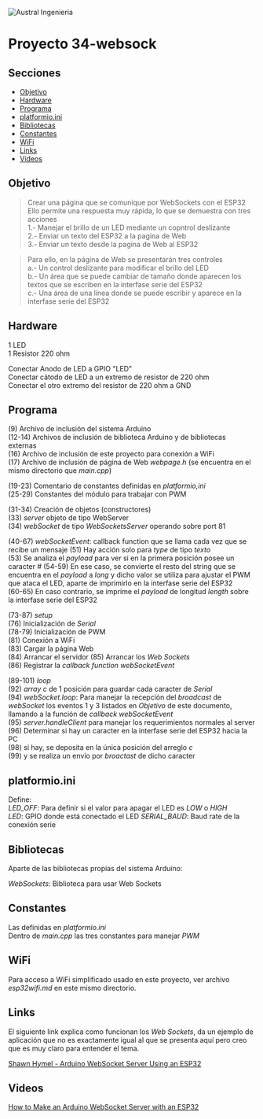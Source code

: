 


![Austral Ingenieria](https://encrypted-tbn0.gstatic.com/images?q=tbn%3AANd9GcQooGo7vQn4t9-6Bt46qZF-UY4_QFpYOeh7kVWzwpr_lbLr5wka)


# Proyecto 34-websock

## Secciones

- [Objetivo](#objetivo)
- [Hardware](#hardware)
- [Programa](#programa)
- [platformio.ini](#platformio.ini)
- [Bibliotecas](#bibliotecas)
- [Constantes](#constantes)
- [WiFi](#wifi)
- [Links](#links)
- [Videos](#videos)

## Objetivo

>   Crear una página que se comunique por WebSockets con el ESP32  
>   Ello permite una respuesta muy rápida, lo que se demuestra con tres acciones  
>   1.- Manejar el brillo de un LED mediante un copntrol deslizante  
>   2.- Enviar un texto del ESP32 a la pagina de Web  
>   3.- Enviar un texto desde la pagina de Web al ESP32  

>   Para ello, en la página de Web se presentarán tres controles  
>   a.- Un control deslizante para modificar el brillo del LED  
>   b.- Un área que se puede cambiar de tamaño donde aparecen los textos que se escriben en la interfase serie del ESP32  
>   c.- Una área de una línea donde se puede escribir y aparece en la interfase serie del ESP32  


## Hardware

   1 LED  
   1 Resistor 220 ohm  

   Conectar Anodo de LED a GPIO "LED"  
   Conectar cátodo de LED a un extremo de resistor de 220 ohm  
   Conectar el otro extremo del resistor de 220 ohm a GND  

## Programa

   (9)  Archivo de inclusión del sistema Arduino  
   (12-14)  Archivos de inclusión de biblioteca Arduino y de bibliotecas externas  
   (16)  Archivo de inclusión de este proyecto para conexión a WiFi  
   (17)  Archivo de inclusión de página de Web _webpage.h_ (se encuentra en el mismo directorio que _main.cpp_)  

   (19-23) Comentario de constantes definidas en _platformio,ini_  
   (25-29) Constantes del módulo para trabajar con PWM  

   (31-34) Creación de objetos  (constructores)  
   (33)  _server_ objeto de tipo WebServer  
   (34)  _webSocket_ de tipo _WebSocketsServer_ operando sobre port 81  

   (40-67) _webSocketEvent_: callback function que se llama cada vez que se recibe un mensaje
   (51) Hay acción solo para _type_ de tipo _texto_  
   (53) Se analiza el _payload_ para ver si en la primera posición posee un caracter _#_
   (54-59) En ese caso, se convierte el resto del string que se encuentra en el _payload_ a _long_ y dicho valor se utiliza para ajustar el PWM que ataca el LED, aparte de imprimirlo en la interfase serie del ESP32  
   (60-65) En caso contrario, se imprime el _payload_ de longitud _length_ sobre la interfase serie del ESP32  

   (73-87) _setup_  
   (76) Inicialización de _Serial_  
   (78-79) Inicialización de PWM  
   (81) Conexión a WiFi  
   (83) Cargar la página Web  
   (84) Arrancar el servidor
   (85) Arrancar los _Web Sockets_  
   (86) Registrar la _callback function webSocketEvent_  

   (89-101) _loop_  
   (92) _array c_ de 1 posición para guardar cada caracter de _Serial_  
   (94) _webSocket.loop_: Para manejar la recepción del _broadcast_ de _webSocket_ los eventos 1 y 3 listados en _Objetivo_ de este documento, llamando a la función de _callback_ _webSocketEvent_  
   (95) _server.handleClient_ para manejar los requerimientos normales al server  
   (96) Determinar si hay un caracter en la interfase serie del ESP32 hacia la PC   
   (98) si hay, se deposita en la única posición del arreglo _c_  
   (99) y se realiza un envío por _broactast_ de dicho caracter   

## platformio.ini

   Define:  
   _LED_OFF_: Para definir si el valor para apagar el LED es _LOW_ o _HIGH_   
   _LED_: GPIO donde está conectado el LED
   _SERIAL_BAUD_: Baud rate de la conexión serie 


## Bibliotecas

   Aparte de las bibliotecas propias del sistema Arduino:  

   _WebSockets_: Biblioteca para usar Web Sockets  

## Constantes

  Las definidas en _platformio.ini_  
  Dentro de _main.cpp_ las tres constantes para manejar _PWM_

## WiFi

 Para acceso a WiFi simplificado usado en este proyecto, ver archivo _esp32wifi.md_ en este mismo directorio.  

## Links

  El siguiente link explica como funcionan los _Web Sockets_, da un ejemplo de aplicación que no es exactamente igual al que se presenta aquí pero creo que es muy claro para entender el tema.

[Shawn Hymel - Arduino WebSocket Server Using an ESP32](https://shawnhymel.com/1675/arduino-websocket-server-using-an-esp32/)

## Videos

[How to Make an Arduino WebSocket Server with an ESP32](https://www.youtube.com/watch?v=ZbX-l1Dl4N4&t=63s)


